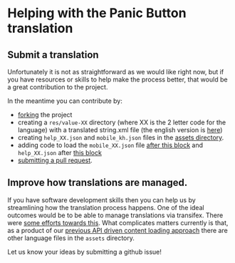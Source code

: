 # Helping with the Panic Button translation

## Submit a translation

Unfortunately it is not as straightforward as we would like right now, but if you have resources or skills to help make the process better, that would be a great contribution to the project.

In the meantime you can contribute by:
 - [forking](https://help.github.com/articles/fork-a-repo/) the project
 - creating a ```res/value-XX``` directory (where XX is the 2 letter code for the language) with a translated string.xml file (the english version is [here](https://github.com/iilab/PanicButton/blob/master/res/values-en/strings.xml)) 
 - creating ```help_XX.json``` and ```mobile_kh.json``` files in the [assets directory](https://github.com/iilab/PanicButton/tree/master/assets).
 - adding code to load the ```mobile_XX.json``` file [after this block](https://github.com/iilab/PanicButton/blob/master/src/main/java/org/iilab/pb/HomeActivity.java#L234-L242) and ```help_XX.json``` after [this block](https://github.com/iilab/PanicButton/blob/master/src/main/java/org/iilab/pb/HomeActivity.java#L294-L302)
 - [submitting a pull request](https://help.github.com/articles/using-pull-requests).

## Improve how translations are managed.

If you have software development skills then you can help us by streamlining how the translation process happens. One of the ideal outcomes would be to be able to manage translations via transifex. There were [some efforts towards this](https://github.com/iilab/PanicButton/issues/43). What complicates matters currently is that, as a product of our [previous API driven content loading approach](https://github.com/iilab/PanicButton/issues/40) there are other language files in the ```assets``` directory.  

Let us know your ideas by submitting a github issue!
